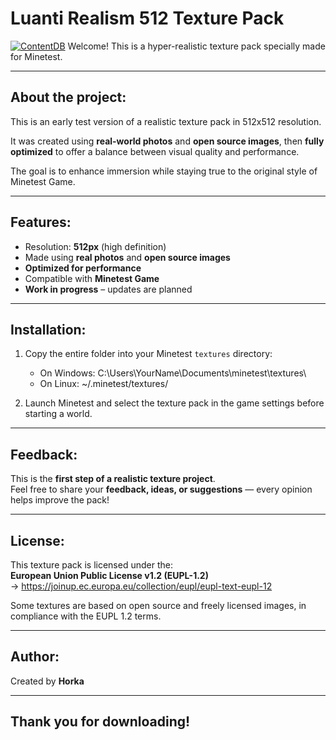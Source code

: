 # Luanti Realism 512 Texture Pack
[![ContentDB](https://content.luanti.org/packages/Clemstriangular/realism_512/shields/title/)](https://content.luanti.org/packages/Clemstriangular/realism_512/)
Welcome! This is a hyper-realistic texture pack specially made for Minetest.

---------------------
 About the project:
---------------------

This is an early test version of a realistic texture pack in 512x512 resolution.

It was created using **real-world photos** and **open source images**, then **fully optimized** to offer a balance between visual quality and performance.

The goal is to enhance immersion while staying true to the original style of Minetest Game.

---------------------
 Features:
---------------------

- Resolution: **512px** (high definition)
- Made using **real photos** and **open source images**
- **Optimized for performance**
- Compatible with **Minetest Game**
- **Work in progress** – updates are planned

---------------------
 Installation:
---------------------

1. Copy the entire folder into your Minetest `textures` directory:
   - On Windows:
     C:\Users\YourName\Documents\minetest\textures\
   - On Linux:
     ~/.minetest/textures/

2. Launch Minetest and select the texture pack in the game settings before starting a world.

---------------------
 Feedback:
---------------------

This is the **first step of a realistic texture project**.  
Feel free to share your **feedback, ideas, or suggestions** — every opinion helps improve the pack!

---------------------
 License:
---------------------

This texture pack is licensed under the:  
**European Union Public License v1.2 (EUPL-1.2)**  
→ https://joinup.ec.europa.eu/collection/eupl/eupl-text-eupl-12

Some textures are based on open source and freely licensed images, in compliance with the EUPL 1.2 terms.

---------------------
 Author:
---------------------

Created by **Horka**

---------------------
 Thank you for downloading! 
---------------------
